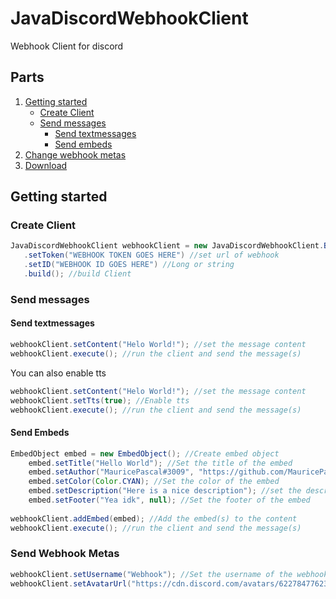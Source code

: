 # JavaDiscordWebhookClient
Webhook Client for discord

## Parts
1. [Getting started](#getting-started)
    - [Create Client](#create-client)
    - [Send messages](#send-messages)
       - [Send textmessages](#send-textmessages)
       - [Send embeds](#send-embeds)
2. [Change webhook metas](#change-webhook-metas)
3. [Download](https://github.com/MauricePascal/JavaDIscordWebhookClient/raw/master/out/artifacts/JavaDiscordWebhookClient/JavaDiscordWebhookClient.jar)

## Getting started
### Create Client
```java
JavaDiscordWebhookClient webhookClient = new JavaDiscordWebhookClient.Builder()
   .setToken("WEBHOOK TOKEN GOES HERE") //set url of webhook
   .setID("WEBHOOK ID GOES HERE") //Long or string
   .build(); //build Client
```
### Send messages
#### Send textmessages
```java
webhookClient.setContent("Helo World!"); //set the message content
webhookClient.execute(); //run the client and send the message(s)
```
You can also enable tts
```java
webhookClient.setContent("Helo World!"); //set the message content
webhookClient.setTts(true); //Enable tts
webhookClient.execute(); //run the client and send the message(s)
```
#### Send Embeds
```java
EmbedObject embed = new EmbedObject(); //Create embed object
    embed.setTitle("Hello World"); //Set the title of the embed
    embed.setAuthor("MauricePascal#3009", "https://github.com/MauricePascal", null); //Set the author of the embed
    embed.setColor(Color.CYAN); //Set the color of the embed
    embed.setDescription("Here is a nice description"); //set the description of the embed
    embed.setFooter("Yea idk", null); //Set the footer of the embed
        
webhookClient.addEmbed(embed); //Add the embed(s) to the content
webhookClient.execute(); //run the client and send the message(s)
```
### Send Webhook Metas
```java
webhookClient.setUsername("Webhook"); //Set the username of the webhook
webhookClient.setAvatarUrl("https://cdn.discord.com/avatars/622784776234991626/929965595d84940026cac99ea2c125b0.png"); //Set the avatar of the webhook
```
